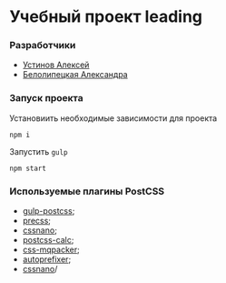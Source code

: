 # Учебный проект leading

### Разработчики

- [Устинов Алексей](https://github.com/aleks-y)
- [Белолипецкая Александра](https://github.com/abelolipetskaya)

### Запуск проекта

Установиить необходимые зависимости для проекта

`
npm i
`

Запустить `gulp`

`
npm start
`

### Используемые плагины PostCSS

- [gulp-postcss](https://www.npmjs.com/package/gulp-postcss);
- [precss](https://github.com/jonathantneal/precss);
- [cssnano](https://github.com/ben-eb/cssnano);
- [postcss-calc](https://github.com/postcss/postcss-calc);
- [css-mqpacker](https://github.com/hail2u/node-css-mqpacker);
- [autoprefixer](https://www.npmjs.com/package/autoprefixer);
- [cssnano](https://github.com/ben-eb/cssnano)/

